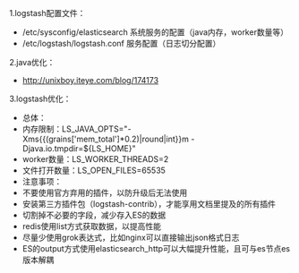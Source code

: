 1.logstash配置文件：
 - /etc/sysconfig/elasticsearch 系统服务的配置（java内存，worker数量等）
 - /etc/logstash/logstash.conf 服务配置（日志切分配置）

2.java优化：
 - http://unixboy.iteye.com/blog/174173

3.logstash优化：
 - 总体：
  - 内存限制：LS_JAVA_OPTS="-Xms{{(grains['mem_total']*0.2)|round|int}}m -Djava.io.tmpdir=${LS_HOME}"
  - worker数量：LS_WORKER_THREADS=2
  - 文件打开数量：LS_OPEN_FILES=65535
 - 注意事项：
  - 不要使用官方弃用的插件，以防升级后无法使用
  - 安装第三方插件包（logstash-contrib），才能享用文档里提及的所有插件
  - 切割掉不必要的字段，减少存入ES的数据
  - redis使用list方式获取数据，以提高性能
  - 尽量少使用grok表达式，比如nginx可以直接输出json格式日志
  - ES的output方式使用elasticsearch_http可以大幅提升性能，且可与es节点es版本解耦